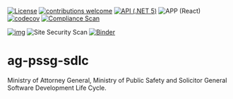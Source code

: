 [![License](https://img.shields.io/badge/License-Apache%202.0-blue.svg)](LICENSE)
[![contributions welcome](https://img.shields.io/badge/contributions-welcome-brightgreen.svg?style=flat)](https://github.com/bcgov/pims/issues)
[![API (.NET 5)](https://github.com/bcgov/ag-pssg-sdlc/actions/workflows/api-dotnetcore.yml/badge.svg)](https://github.com/bcgov/ag-pssg-sdlc/actions/workflows/api-dotnetcore.yml)
![APP (React)](<https://github.com/bcgov/ag-pssg-sdlc/workflows/APP%20(React)/badge.svg?branch=dev>)
[![codecov](https://codecov.io/gh/bcgov/PSP/branch/dev/graph/badge.svg)](https://codecov.io/gh/bcgov/ag-pssg-sdlc)
[![Compliance Scan](https://github.com/bcgov/ag-pssg-sdlc/actions/workflows/credentials-scan.yml/badge.svg)](https://github.com/bcgov/ag-pssg-sdlc/actions/workflows/credentials-scan.yml)

[![img](https://img.shields.io/badge/Lifecycle-Stable-97ca00)](https://github.com/bcgov/repomountie/blob/master/doc/lifecycle-badges.md)
![Site Security Scan](<https://github.com/bcgov/ag-pssg-sdlc/actions/workflows/zap-scan.yml/badge.svg?branch=dev>)
[![Binder](https://mybinder.org/badge_logo.svg)](https://mybinder.org/v2/gh/bcgov/ag-pssg-sdlc/master)



# ag-pssg-sdlc
Ministry of Attorney General, Ministry of Public Safety and Solicitor General Software Development Life Cycle. 
